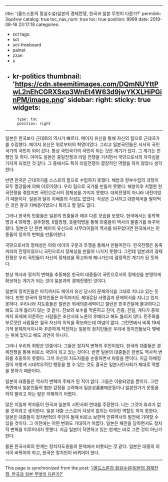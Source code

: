 
---
title: '(올드스톤의 횡설수설)일본의 경제전쟁, 한국과 일본 무엇이 다른가?'
permlink: 3qx4vw
catalog: true
toc_nav_num: true
toc: true
position: 9999
date: 2019-08-16 23:17:18
categories:
- sct
tags:
- sct
- sct-freeboard
- palnet
- zzan
- s
- kr-politics
thumbnail: 'https://cdn.steemitimages.com/DQmNUYttPwL2nEhCGRXSxp3WnEt4W63d9jwYKXLHiPGinPM/image.png'
sidebar:
    right:
        sticky: true
widgets:
    -
        type: toc
        position: right
---


일본은 한국보다 근대화의 역사가 빠르다. 메이지 유신을 통해 자신의 힘으로 근대국가를 수립했다. 메이지 유신은 위로부터의 혁명이었다. 그리고 일본국민들은 서서히 국민국가의 국민이 되어 갔다. 통상 국민국가의 국민이 되는 것은 계기가 있다. 그 계기는 전쟁인 듯 하다. 아마도 일본은 중일전쟁과 러일 전쟁을 거치면서 국민으로서의 자각심을 가지게 되었던 것 같다. 그 중에서도 특히 러일전쟁이 결정적인 역할을 하지 않았나 생각한다.

반면 한국은 근대국가를 스스로의 힘으로 수립하지 못했다. 해방과 정부수립의 과정이 모두 열강들에 의해 이루어졌다. 우리 힘으로 국가를 만들지 못했다. 해방이후 치열한 한국전쟁을 겪었지만 국민으로서의 정체성을 가지지 못했다. 대외전쟁이 아니라 내전이었기 때문이다. 일본과 달리 지배층의 각성도 없었다. 각성은 고사하고 대한제국을 팔아먹은 것은 왕과 지배층이었으니 뭐라고 할 말도 없다.

그러나 한국의 민중들은 일본의 민중들과 매우 다른 모습을 보였다. 한국에서는 동학혁명과 4.19혁명, 광주항쟁, 6월항쟁, 촛불혁명을 통해 민중들이 역사의 물줄기를 바꾸어왔다. 일본은 단 한번 메이지 유신으로 사무라이들이 역사를 바꾸었다면 한국에서는 민중들이 정치적 변혁을 만들어왔다.

국민으로서의 정체성은 아와 비아의 구분과 투쟁을 통해서 만들어진다. 한국전쟁은 동족끼리의 전쟁이었으니 국민으로서 정체성을 만들어 나가지 못했다. 그런데 일본과의 경제전쟁은 우리 국민들이 자신의 정체성을 확고하게 해나가는데 결정적인 계기가 된 듯하다.

항상 역사과 정치적 변혁을 추동해온 한국의 대중들이 국민으로서의 정체성을 분명하게 확보하는 계기가 되는 것이 일본과의 경제전쟁인 것이다.

일본의 정치인들은 아직까지도 메이지 유신 당시의 문제의식을 그대로 지니고 있는 듯 하다. 반면 한국의 정치인들은 아직까지도 제대로된 사명감과 문제의식을 지니고 있지 못하다. 우리나라 지도층들은 절반은 외세의존세력이고 절반은 민주건달에 불과하다고 해도 크게 틀리지 않는 것 같다. 진보와 보수를 막론하고 친미, 친중, 친일, 게다가 종북까지 외세에 의존하는 사람들은 조선시대 노론의 후예라고 해도 틀리지 않다. 민주화를 부르짓던 사람들은 결국 자신의 이익을 확보하는데 여념이 없다. 그런면에서 비록 19세기적 문제의식이나마 꾸준하게 직진하는 일본의 정치인들은 우리네 정치인들보다 몇배는 위에 있다고 해도 과언이 아니다.

그러나 우리의 희망은 민중이다. 그들은 정치적 변혁의 주인이었다. 한국의 대중들은 경제전쟁을 통해 비로소 국민이 되고 있는 것이다. 반면 일본의 대중들은 한번도 역사적 변화를 추동하지 못했다. 그저 자신의 지도자들을 순종하면서 따랐을 뿐이다. 지금 아베정권이 저렇게 시대착오적인 행동을 할 수 있는 것도 결국은 일본시민사회가 제대로 역할을 못하기 때문이다.

일본의 대중들은 역사적 변혁의 주체가 된 적이 없다. 그들은 이용되었을 뿐이다. 그런 측면에서 일본인들의 혐한 감정을 고려해서 일본상품불매운동이나 일본안가기 운동을 하지 말라고 하는 말은 이해하기 어렵다.

많은 지일파 학자들이 한국과 일본의 시민사회 연대를 주장한다. 나는 그것이 효과가 없을 것이라고 생각한다. 일본 대중 스스로의 각성이 없이는 아무런 역할도 하지 못한다. 일본은 대중들이 정치변혁의 주인이 될때 비로소 보편적 인류역사의 발전에 기여할 수 있을 것이다. 그 이전에는 어떤 변화도 기대하기 어렵다. 일본은 패전을 당하면서도 정치적 변혁을 이루어내지 못했다. 지금 일본이 직면하고 있는 한계는 바로 그런 것이 아닌가 한다.

물론 한국사회의 한계는 정치지도층들의 문제에서 비롯되는 것 같다. 일본은 대중의 의식이 바뀌어야 하고, 한국은 정치인이 바뀌어야 한다.

- - -

This page is synchronized from the post: ['(올드스톤의 횡설수설)일본의 경제전쟁, 한국과 일본 무엇이 다른가?'](https://steemit.com/@oldstone/3qx4vw)
